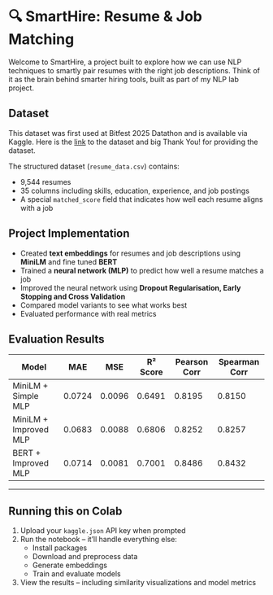 # 🔍 SmartHire: Resume & Job Matching 

Welcome to SmartHire, a project built to explore how we can use NLP techniques to smartly pair resumes with the right job descriptions. Think of it as the brain behind smarter hiring tools, built as part of my NLP lab project.

##  Dataset 

This dataset was first used at Bitfest 2025 Datathon and is available via Kaggle.
Here is the [link](https://www.kaggle.com/datasets/saugataroyarghya/resume-dataset) to the dataset and big Thank You! for providing the dataset.

The structured dataset (`resume_data.csv`) contains:

- 9,544 resumes  
- 35 columns including skills, education, experience, and job postings  
- A special `matched_score` field that indicates how well each resume aligns with a job  


##  Project Implementation

- Created **text embeddings** for resumes and job descriptions using **MiniLM** and fine tuned **BERT**
- Trained a **neural network (MLP)** to predict how well a resume matches a job
- Improved the neural network using **Dropout Regularisation, Early Stopping and Cross Validation**
- Compared model variants to see what works best
- Evaluated performance with real metrics

##  Evaluation Results  

| Model                    | MAE    | MSE    | R² Score | Pearson Corr | Spearman Corr |
|-------------------------|--------|--------|-----------|----------------|-----------------|
| MiniLM + Simple MLP     | 0.0724 | 0.0096 | 0.6491    | 0.8195         | 0.8150          |
| MiniLM + Improved MLP   | 0.0683 | 0.0088 | 0.6806    | 0.8252         | 0.8257          |
| BERT + Improved MLP     | 0.0714 | 0.0081 | 0.7001    | 0.8486         | 0.8432          |

---

##  Running this on Colab  

1. Upload your `kaggle.json` API key when prompted  
2. Run the notebook – it’ll handle everything else:  
   - Install packages  
   - Download and preprocess data  
   - Generate embeddings  
   - Train and evaluate models  
3. View the results – including similarity visualizations and model metrics  
